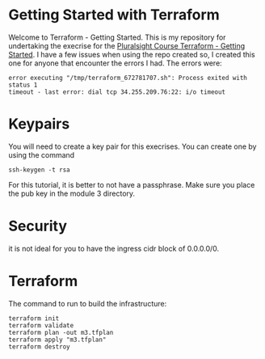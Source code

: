 # Getting Started with Terraform 
Welcome to Terraform - Getting Started. This is my repository for undertaking the execrise for the [Pluralsight Course Terraform - Getting Started](https://app.pluralsight.com/library/courses/getting-started-terraform/table-of-contents).
I have a few issues when using the repo created so,  I created this one for anyone that encounter the errors I had.
The errors were: 

```
error executing "/tmp/terraform_672781707.sh": Process exited with status 1
timeout - last error: dial tcp 34.255.209.76:22: i/o timeout
```

# Keypairs
You will need to create a key pair for this execrises. You can create one by using the command 

```
ssh-keygen -t rsa 

```
For this tutorial, it is better to not have a passphrase. 
Make sure you place the pub key in the module 3 directory.  
 
# Security 
it is not ideal for you to have the ingress cidr block of 0.0.0.0/0. 


# Terraform 
The command to run to build the infrastructure:
```
terraform init
terraform validate
terraform plan -out m3.tfplan
terraform apply "m3.tfplan"
terraform destroy
```
